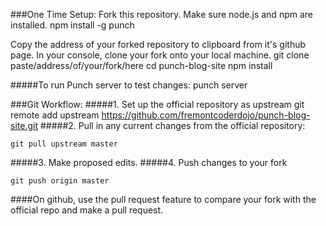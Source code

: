 ###One Time Setup:
Fork this repository.
Make sure node.js and npm are installed.
    npm install -g punch

Copy the address of your forked repository to clipboard from it's github page.
In your console, clone your fork onto your local machine.
    git clone paste/address/of/your/fork/here
    cd punch-blog-site
    npm install

#####To run Punch server to test changes:
    punch server

###Git Workflow:
#####1. Set up the official repository as upstream
    git remote add upstream https://github.com/fremontcoderdojo/punch-blog-site.git
#####2. Pull in any current changes from the official repository:
	
	git pull upstream master
#####3. Make proposed edits.
#####4. Push changes to your fork
    
    git push origin master
####On github, use the pull request feature to compare your fork with the official repo and make a pull request.


